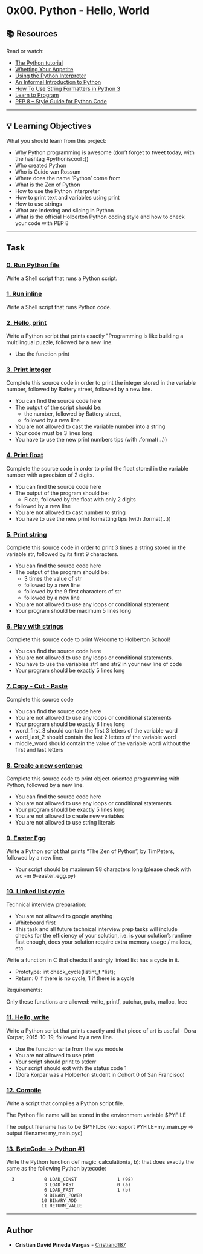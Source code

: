 # 0x00. Python - Hello, World

## :books: Resources
Read or watch:
* [The Python tutorial](https://intranet.hbtn.io/rltoken/fX5geNeDFcCtootbB_MqCQ)
* [Whetting Your Appetite](https://intranet.hbtn.io/rltoken/JnsZOCXrWDkZn6iMo1uuFg)
* [Using the Python Interpreter](https://intranet.hbtn.io/rltoken/AejXr_G-d8CSITEtpvwpRg)
* [An Informal Introduction to Python](https://intranet.hbtn.io/rltoken/lUBuPMNcox9EqJ1Q3oVesQ)
* [How To Use String Formatters in Python 3](https://intranet.hbtn.io/rltoken/z6mk3Yep2tJVSF6KsBAYrg)
* [Learn to Program](https://intranet.hbtn.io/rltoken/gYgGXOth8N16KjUpXgO1uQ)
* [PEP 8 – Style Guide for Python Code](https://intranet.hbtn.io/rltoken/BMIjFOY7HvWHSjHfNrkzPg)

---
## :bulb: Learning Objectives
What you should learn from this project:

* Why Python programming is awesome (don’t forget to tweet today, with the hashtag #pythoniscool :))
* Who created Python
* Who is Guido van Rossum
* Where does the name ‘Python’ come from
* What is the Zen of Python
* How to use the Python interpreter
* How to print text and variables using print
* How to use strings
* What are indexing and slicing in Python
* What is the official Holberton Python coding style and how to check your code with PEP 8

---
## Task

### [0. Run Python file](./0-run)
Write a Shell script that runs a Python script.


### [1. Run inline](./1-run_inline)
Write a Shell script that runs Python code.


### [2. Hello, print](./2-print.py)
Write a Python script that prints exactly "Programming is like building a multilingual puzzle, followed by a new line.
 * Use the function print


### [3. Print integer](./3-print_number.py)
Complete this source code in order to print the integer stored in the variable number, followed by Battery street, followed by a new line.

* You can find the source code here
* The output of the script should be:
    - the number, followed by Battery street,
    - followed by a new line
* You are not allowed to cast the variable number into a string
* Your code must be 3 lines long
* You have to use the new print numbers tips (with .format(...))

### [4. Print float](./4-print_float.py)
Complete the source code in order to print the float stored in the variable number with a precision of 2 digits.
 * You can find the source code here
 * The output of the program should be:
	 * Float:, followed by the float with only 2 digits
 * followed by a new line
 * You are not allowed to cast number to string
 * You have to use the new print formatting tips  (with .format(...))


### [5. Print string](./5-print_string.py)
Complete this source code in order to print 3 times a string stored in the variable str, followed by its first 9 characters.

* You can find the source code here
* The output of the program should be:
    - 3 times the value of str
    - followed by a new line
    - followed by the 9 first characters of str
    - followed by a new line
* You are not allowed to use any loops or conditional statement
* Your program should be maximum 5 lines long

### [6. Play with strings](./6-concat.py)
Complete this source code to print Welcome to Holberton School!

* You can find the source code here
* You are not allowed to use any loops or conditional statements.
* You have to use the variables str1 and str2 in your new line of code
* Your program should be exactly 5 lines long

### [7. Copy - Cut - Paste](./7-edges.py)
Complete this source code

* You can find the source code here
* You are not allowed to use any loops or conditional statements
* Your program should be exactly 8 lines long
* word_first_3 should contain the first 3 letters of the variable word
* word_last_2 should contain the last 2 letters of the variable word
* middle_word should contain the value of the variable word without the first and last letters


### [8. Create a new sentence](./8-concat_edges.py)
Complete this source code to print object-oriented programming with Python, followed by a new line.

* You can find the source code here
* You are not allowed to use any loops or conditional statements
* Your program should be exactly 5 lines long
* You are not allowed to create new variables
* You are not allowed to use string literals

### [9. Easter Egg](./9-easter_egg.py)
Write a Python script that prints “The Zen of Python”, by TimPeters, followed by a new line.
 * Your script should be maximum 98 characters long (please check with wc -m 9-easter_egg.py)


### [10. Linked list cycle](./10-check_cycle.c)
Technical interview preparation:

* You are not allowed to google anything
* Whiteboard first
* This task and all future technical interview prep tasks will include checks for the efficiency of your solution, i.e. is your solution’s runtime fast enough, does your solution require extra memory usage / mallocs, etc.

Write a function in C that checks if a singly linked list has a cycle in it.

* Prototype: int check_cycle(listint_t *list);
* Return: 0 if there is no cycle, 1 if there is a cycle

Requirements:

Only these functions are allowed: write, printf, putchar, puts, malloc, free

### [11. Hello, write](./100-write.py)
Write a Python script that prints exactly and that piece of art is useful - Dora Korpar, 2015-10-19, followed by a new line.
 * Use the function write from the sys module
 * You are not allowed to use print
 * Your script should print to stderr
 * Your script should exit with the status code 1
 * (Dora Korpar was a Holberton student in Cohort 0 of San Francisco)


### [12. Compile](./101-compile)
Write a script that compiles a Python script file.

The Python file name will be stored in the environment variable $PYFILE

The output filename has to be $PYFILEc (ex: export PYFILE=my_main.py => output filename: my_main.pyc)

### [13. ByteCode -> Python #1](./102-magic_calculation.py)
Write the Python function def magic_calculation(a, b): that does exactly the same as the following Python bytecode:

```
  3           0 LOAD_CONST               1 (98)
              3 LOAD_FAST                0 (a)
              6 LOAD_FAST                1 (b)
              9 BINARY_POWER
             10 BINARY_ADD
             11 RETURN_VALUE
```

---

## Author
* **Cristian David Pineda Vargas** - [Cristiand187](https://github.com/Cristiand187)